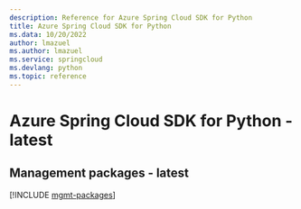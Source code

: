 ```yaml
---
description: Reference for Azure Spring Cloud SDK for Python
title: Azure Spring Cloud SDK for Python
ms.data: 10/20/2022
author: lmazuel
ms.author: lmazuel
ms.service: springcloud
ms.devlang: python
ms.topic: reference
---
```

# Azure Spring Cloud SDK for Python - latest

## Management packages - latest
[!INCLUDE [mgmt-packages](spring-cloud-mgmt-index.md)]